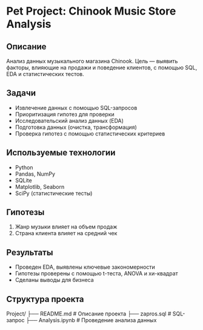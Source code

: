 # Pet Project: Chinook Music Store Analysis

## Описание
Анализ данных музыкального магазина Chinook. Цель — выявить факторы, влияющие на продажи и поведение клиентов, с помощью SQL, EDA и статистических тестов.

## Задачи
- Извлечение данных с помощью SQL-запросов
- Приоритизация гипотез для проверки
- Исследовательский анализ данных (EDA)
- Подготовка данных (очистка, трансформация)
- Проверка гипотез с помощью статистических критериев

## Используемые технологии
- Python
- Pandas, NumPy
- SQLite
- Matplotlib, Seaborn
- SciPy (статистические тесты)

## Гипотезы
1. Жанр музыки влияет на объем продаж
2. Страна клиента влияет на средний чек

## Результаты
- Проведен EDA, выявлены ключевые закономерности
- Гипотезы проверены с помощью t-теста, ANOVA и хи-квадрат
- Сделаны выводы для бизнеса

## Структура проекта
Project/
├── README.md         # Описание проекта
├── zapros.sql        # SQL-запрос
├── Analysis.ipynb    # Проведение анализа данных
